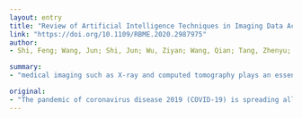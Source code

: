 ```yaml
---
layout: entry
title: "Review of Artificial Intelligence Techniques in Imaging Data Acquisition, Segmentation and Diagnosis for COVID-19"
link: "https://doi.org/10.1109/RBME.2020.2987975"
author:
- Shi, Feng; Wang, Jun; Shi, Jun; Wu, Ziyan; Wang, Qian; Tang, Zhenyu; He, Kelei; Shi, Yinghuan; Shen, Dinggang

summary:
- "medical imaging such as X-ray and computed tomography plays an essential role in the global fight against COVID-19. AI-empowered image acquisition can significantly help automate the scanning procedure and reshape the workflow with minimal contact to patients. The computer-aided platforms help radiologists make clinical decisions, i.e., for disease diagnosis, tracking, and prognosis."

original:
- "The pandemic of coronavirus disease 2019 (COVID-19) is spreading all over the world. Medical imaging such as X-ray and computed tomography (CT) plays an essential role in the global fight against COVID-19, whereas the recently emerging artificial intelligence (AI) technologies further strengthen the power of the imaging tools and help medical specialists. We hereby review the rapid responses in the community of medical imaging (empowered by AI) toward COVID-19. For example, AI-empowered image acquisition can significantly help automate the scanning procedure and also reshape the workflow with minimal contact to patients, providing the best protection to the imaging technicians. Also, AI can improve work efficiency by accurate delineation of infections in X-ray and CT images, facilitating subsequent quantification. Moreover, the computer-aided platforms help radiologists make clinical decisions, i.e., for disease diagnosis, tracking, and prognosis. In this review paper, we thus cover the entire pipeline of medical imaging and analysis techniques involved with COVID-19, including image acquisition, segmentation, diagnosis, and follow-up."
---
```


